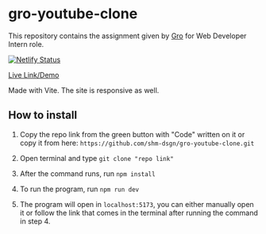 # gro-youtube-clone

This repository contains the assignment given by [Gro](https://gro.care/) for Web Developer Intern role. 

[![Netlify Status](https://api.netlify.com/api/v1/badges/493855ea-517f-4509-855f-bf64bdd1b512/deploy-status)](https://app.netlify.com/sites/grotube/deploys)

[Live Link/Demo](https://grotube.netlify.app/)

Made with Vite. 
The site is responsive as well.

## How to install

1. Copy the repo link from the green button with "Code" written on it or copy it from here: `https://github.com/shm-dsgn/gro-youtube-clone.git` 

2. Open terminal and type `git clone "repo link"`

3. After the command runs, run `npm install`
   
4. To run the program, run `npm run dev`

5. The program will open in `localhost:5173`, you can either manually open it or follow the link that comes in the terminal after running the command in step 4.
